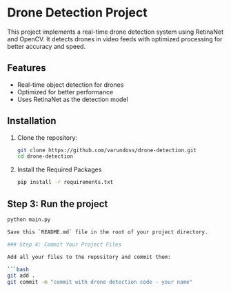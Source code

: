 # Drone Detection Project

This project implements a real-time drone detection system using RetinaNet and OpenCV. It detects drones in video feeds with optimized processing for better accuracy and speed.

## Features
- Real-time object detection for drones
- Optimized for better performance
- Uses RetinaNet as the detection model

## Installation
1. Clone the repository:
   ```bash
   git clone https://github.com/varundoss/drone-detection.git
   cd drone-detection

2. Install the Required Packages
   ```bash
   pip install -r requirements.txt

## Step 3: Run the project
   ```bash
   python main.py

Save this `README.md` file in the root of your project directory.

### Step 4: Commit Your Project Files

   Add all your files to the repository and commit them:

   ```bash
   git add .
   git commit -m "commit with drone detection code - your name"



   
